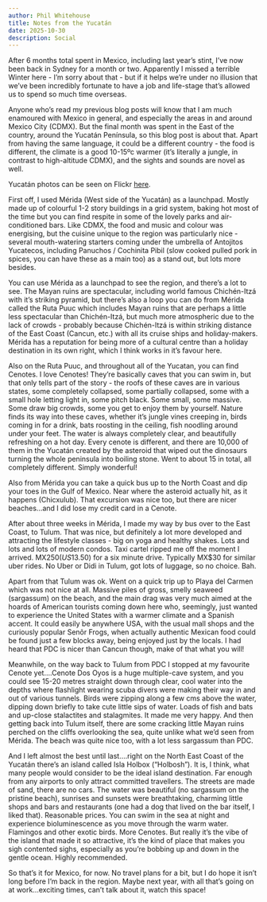 ```yaml
---
author: Phil Whitehouse
title: Notes from the Yucatán
date: 2025-10-30
description: Social
---
```

After 6 months total spent in Mexico, including last year’s stint, I’ve now been back in Sydney for a month or two. Apparently I missed a terrible Winter here - I’m sorry about that - but if it helps we’re under no illusion that we’ve been incredibly fortunate to have a job and life-stage that’s allowed us to spend so much time overseas.

Anyone who’s read my previous blog posts will know that I am much enamoured with Mexico in general, and especially the areas in and around Mexico City (CDMX). But the final month was spent in the East of the country, around the Yucatán Península, so this blog post is about that. Apart from having the same language, it could be a different country - the food is different, the climate is a good 10-15ºc warmer (it’s literally a jungle, in contrast to high-altitude CDMX), and the sights and sounds are novel as well.

Yucatán photos can be seen on Flickr [here](https://www.flickr.com/photos/philliecasablanca/sets/72177720328198486).

First off, I used Mérida (West side of the Yucatán) as a launchpad. Mostly made up of colourful 1-2 story buildings in a grid system, baking hot most of the time but you can find respite in some of the lovely parks and air-conditioned bars. Like CDMX, the food and music and colour was energising, but the cuisine unique to the region was particularly nice - several mouth-watering starters coming under the umbrella of Antojitos Yucatecos, including Panuchos / Cochinita Pibil (slow cooked pulled pork in spices, you can have these as a main too) as a stand out, but lots more besides.

You can use Mérida as a launchpad to see the region, and there’s a lot to see. The Mayan ruins are spectacular, including world famous Chichén-Itzá with it’s striking pyramid, but there’s also a loop you can do from Mérida called the Ruta Puuc which includes Mayan ruins that are perhaps a little less spectacular than Chichén-Itzá, but much more atmospheric due to the lack of crowds - probably because Chichén-Itzá is within striking distance of the East Coast (Cancun, etc.) with all its cruise ships and holiday-makers. Mérida has a reputation for being more of a cultural centre than a holiday destination in its own right, which I think works in it’s favour here.

Also on the Ruta Puuc, and throughout all of the Yucatan, you can find Cenotes. I love Cenotes! They’re basically caves that you can swim in, but that only tells part of the story - the roofs of these caves are in various states, some completely collapsed, some partially collapsed, some with a small hole letting light in, some pitch black. Some small, some massive. Some draw big crowds, some you get to enjoy them by yourself. Nature finds its way into these caves, whether it’s jungle vines creeping in, birds coming in for a drink, bats roosting in the ceiling, fish noodling around under your feet. The water is always completely clear, and beautifully refreshing on a hot day. Every cenote is different, and there are 10,000 of them in the Yucatán created by the asteroid that wiped out the dinosaurs turning the whole peninsula into boiling stone. Went to about 15 in total, all completely different. Simply wonderful!

Also from Mérida you can take a quick bus up to the North Coast and dip your toes in the Gulf of Mexico. Near where the asteroid actually hit, as it happens (Chicxulub). That excursion was nice too, but there are nicer beaches…and I did lose my credit card in a Cenote.

After about three weeks in Mérida, I made my way by bus over to the East Coast, to Tulum. That was nice, but definitely a lot more developed and attracting the lifestyle classes - big on yoga and healthy shakes. Lots and lots and lots of modern condos. Taxi cartel ripped me off the moment I arrived. MX$250 (US$13.50) for a six minute drive. Typically MX$30 for similar uber rides. No Uber or Didi in Tulum, got lots of luggage, so no choice. Bah.

Apart from that Tulum was ok. Went on a quick trip up to Playa del Carmen which was not nice at all. Massive piles of gross, smelly seaweed (sargassum) on the beach, and the main drag was very much aimed at the hoards of American tourists coming down here who, seemingly, just wanted to experience the United States with a warmer climate and a Spanish accent. It could easily be anywhere USA, with the usual mall shops and the curiously popular Senõr Frogs, when actually authentic Mexican food could be found just a few blocks away, being enjoyed just by the locals. I had heard that PDC is nicer than Cancun though, make of that what you will!

Meanwhile, on the way back to Tulum from PDC I stopped at my favourite Cenote yet….Cenote Dos Oyos is a huge multiple-cave system, and you could see 15-20 metres straight down through clear, cool water into the depths where flashlight wearing scuba divers were making their way in and out of various tunnels. Birds were zipping along a few cms above the water, dipping down briefly to take cute little sips of water. Loads of fish and bats and up-close stalactites and stalagmites. It made me very happy. And then getting back into Tulum itself, there are some cracking little Mayan ruins perched on the cliffs overlooking the sea, quite unlike what we’d seen from Mérida. The beach was quite nice too, with a lot less sargassum than PDC.

And I left almost the best until last….right on the North East Coast of the Yucatán there’s an island called Isla Holbox (“Holbosh”). It is, I think, what many people would consider to be the ideal island destination. Far enough from any airports to only attract committed travellers. The streets are made of sand, there are no cars. The water was beautiful (no sargassum on the pristine beach), sunrises and sunsets were breathtaking, charming little shops and bars and restaurants (one had a dog that lived on the bar itself, I liked that). Reasonable prices. You can swim in the sea at night and experience bioluminescence as you move through the warm water. Flamingos and other exotic birds. More Cenotes. But really it’s the vibe of the island that made it so attractive, it’s the kind of place that makes you sigh contented sighs, especially as you’re bobbing up and down in the gentle ocean. Highly recommended.

So that’s it for Mexico, for now. No travel plans for a bit, but I do hope it isn’t long before I’m back in the region. Maybe next year, with all that’s going on at work…exciting times, can’t talk about it, watch this space!
